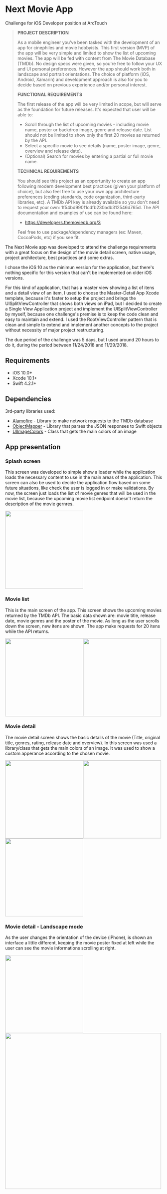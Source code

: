 # Next Movie App

Challenge for iOS Developer position at ArcTouch 

> **PROJECT DESCRIPTION**
>
> As a mobile engineer you've been tasked with the development of an app for cinephiles and movie
hobbyists. This first version (MVP) of the app will be very simple and limited to show the list of
upcoming movies. The app will be fed with content from The Movie Database (TMDb). No design specs
were given, so you're free to follow your UX and UI personal preferences. However the app should work
both in landscape and portrait orientations. The choice of platform (iOS, Android, Xamarin) and
development approach is also for you to decide based on previous experience and/or personal interest.
>
> **FUNCTIONAL REQUIREMENTS**
> 
> The first release of the app will be very limited in scope, but will serve as the foundation for future
releases. It's expected that user will be able to:
> * Scroll through the list of upcoming movies - including movie name, poster or backdrop image,
genre and release date. List should not be limited to show only the first 20 movies as returned
by the API.
> * Select a specific movie to see details (name, poster image, genre, overview and release date).
> * (Optional) Search for movies by entering a partial or full movie name.
>
> **TECHNICAL REQUIREMENTS**
> 
> You should see this project as an opportunity to create an app following modern development best
practices (given your platform of choice), but also feel free to use your own app architecture
preferences (coding standards, code organization, third-party libraries, etc).
A TMDb API key is already available so you don't need to request your own:
1f54bd990f1cdfb230adb312546d765d.
The API documentation and examples of use can be found here:
> * https://developers.themoviedb.org/3
>
> Feel free to use package/dependency managers (ex: Maven, CocoaPods, etc) if you see fit.

The Next Movie app was developed to attend the challenge requirements with a great focus on the design of the movie detail screen, native usage, project architecture, best practices and some extras.

I chose the iOS 10 as the minimun version for the application, but there's nothing specific for this version that can't be implemented on older iOS versions.

For this kind of application, that has a master view showing a list of itens and a detail view of an item, I used to choose the Master-Detail App Xcode template, because it's faster to setup the project and brings the UISplitViewController that shows both views on iPad, but I decided to create a Single View Application project and implement the UISplitViewController by myself, because one challenge's premise is to keep the code clean and easy to maintain and extend. 
I used the RootViewController pattern that is clean and simple to extend and implement another concepts to the project without necessity of major project restructuring.

The due period of the challenge was 5 days, but I used around 20 hours to do it, during the period between 11/24/2018 and 11/29/2018.

## Requirements

* iOS 10.0+
* Xcode 10.1+
* Swift 4.2.1+

## Dependencies

3rd-party libraries used:

* [Alamofire] - Library to make network requests to the TMDb database
* [ObjectMapper] - Library that parses the JSON responses to Swift objects
* [UIImageColors] - Class that gets the main colors of an image

[Alamofire]: <https://github.com/Alamofire/Alamofire>
[ObjectMapper]: <https://github.com/tristanhimmelman/ObjectMapper>
[UIImageColors]: <https://github.com/jathu/UIImageColors>

## App presentation

### Splash screen

This screen was developed to simple show a loader while the application loads the necessary content to use in the main areas of the application. This screen can also be used to decide the application flow based on some future situations, like check the user is logged in or make validations. By now, the screen just loads the list of movie genres that will be used in the movie list, because the upcoming movie list endpoint doesn't return the description of the movie gernres.

<img src="screenshots/movie-splash-01.png" width="250">

### Movie list

This is the main screen of the app. This screen shows the upcoming movies returned by the TMDb API. 
The basic data shown are: movie title, release date, movie genres and the poster of the movie.
As long as the user scrolls down the screen, new itens are shown. The app make requests for 20 itens while the API returns.

<img src="screenshots/movie-list-01.png" width="250"><img src="screenshots/movie-list-02.png" width="250">

### Movie detail

The movie detail screen shows the basic details of the movie (Title, original title, genres, rating, release date and overview).
In this screen was used a library/class that gets the main colors of an image. It was used to show a custom apperance according to the chosen movie.

<img src="screenshots/movie-detail-01.png" width="250"><img src="screenshots/movie-detail-02.png" width="250"><img src="screenshots/movie-detail-03.png" width="250">

### Movie detail - Landscape mode

As the user changes the orientation of the device (iPhone), is shown an interface a little different, keeping the movie poster fixed at left while the user can see the movie informations scrolling at right.

<img src="screenshots/movie-detail-03-portrait.png" width="250"><img src="screenshots/movie-detail-03-landscape.png" width="500">


